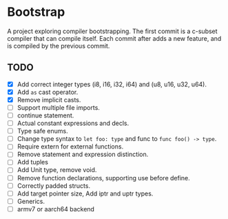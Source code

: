 Bootstrap
=========

A project exploring compiler bootstrapping.
The first commit is a c-subset compiler that can compile itself.
Each commit after adds a new feature, and is compiled by the previous commit.


TODO
----
 - [x] Add correct integer types (i8, i16, i32, i64) and (u8, u16, u32, u64).
 - [x] Add `as` cast operator.
 - [x] Remove implicit casts.
 - [ ] Support multiple file imports.
 - [ ] continue statement.
 - [ ] Actual constant expressions and decls.
 - [ ] Type safe enums.
 - [ ] Change type syntax to `let foo: type` and func to `func foo() -> type`.
 - [ ] Require extern for external functions.
 - [ ] Remove statement and expression distinction.
 - [ ] Add tuples
 - [ ] Add Unit type, remove void.
 - [ ] Remove function declarations, supporting use before define.
 - [ ] Correctly padded structs.
 - [ ] Add target pointer size, Add iptr and uptr types.
 - [ ] Generics.
 - [ ] armv7 or aarch64 backend
